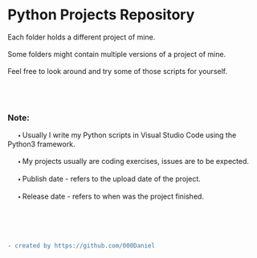 # Python Projects Repository

Each folder holds a different project of mine.  
<br />
Some folders might contain multiple versions of a project of mine.   
<br />
Feel free to look around and try some of those scripts for yourself.  
<br />
<br />
<br />
### Note:  
   🞄 Usually I write my Python scripts in Visual Studio Code using the Python3 framework.  
<br />
   🞄 My projects usually are coding exercises, issues are to be expected.  
<br />
   🞄 Publish date - refers to the upload date of the project.  
<br />
   🞄 Release date - refers to when was the project finished.  
<br />
<br />
<br />
<br />
```diff
- created by https://github.com/000Daniel
```
